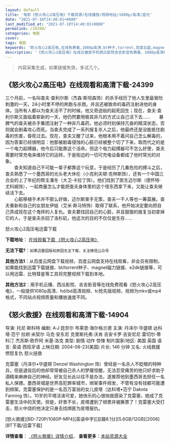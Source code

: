 ```yaml
---
layout: default
title: '电影《怒火攻心2高压电》下载资源/在线播放/视频地址/1080p/高清/蓝光'
date: "2021-07-10T14:40:01+0800"
last_modified_at: "2021-07-10T14:40:01+0800"
permalink: /24399/
categories: 电影
cover:
tags: 电影
keywords: '怒火攻心2高压电,在线免费看,1080p高清,bt种子,torrent,百度云盘,magnet,磁力链,迅雷下载资源'
description: '《怒火攻心2高压电》在线云播放手机西瓜影院吉吉影音免费看，1080p高清bd/hd未删减完整版和tc抢先枪版，mkv/mp4格式，附带bt/torrent种子、magnet/磁力链、百度云盘、网盘资源迅雷下载链接'
---
```


>内容采集生成，如果链接失效，多试几个。


## 《怒火攻心2高压电》在线观看和高清下载-24399

三个月前，一名叫查夫·查利尔斯（杰森&middot;斯坦森饰）的杀手经历了他人生里最冒险刺激的一天，24小时里不停的奔跑与杀戮，并且还被致命的毒药注射进他的身体。当所有人都以为查夫活不了的时候，他又奇迹般的起死回生；现在，查夫·查利尔斯又面临着崭新的一天，他仍然要用极其非凡的方式让自己活下去……　　暴脾气的查夫被杀手集团注射了一种非凡毒药，他必须时刻保持亢奋的精深状态，否则就会剧毒攻心而死。当查夫完成了一系列报复杀人之后，他最终还是没能抵住剧毒的伤害，昏死过去。现在，查夫又醒了过来，他根本用不着问自己怎么解毒的，因为答案已经很明显：他那被剧毒侵蚀的心脏已经被整个切了下来，取而代之的是一个电力起搏器，他今后只能靠这个活命。但这个电力起搏器可不怎么好使，查夫需要时常充电来维持它的运转，于是街边的一切可充电设备都成了他时常光的对象。<br />　　查夫知道自己不可能一辈子都靠这个玩意，于是经历了几番危险的搏斗之后，查夫熟悉了一个墨西哥的光头老大休伦（小克利夫顿·克林斯饰），还有一个中国三合会的上了年纪的帮主潘冬（大卫&middot;卡拉丁饰）。他们找到了医生迈尔斯（德怀特&middot;尤科姆饰），一起商量怎么才能把查夫身体里的这个怪东西拿下来，又能让查夫继续活下去。<br />　　心脏移植手术并不那么好做，迈尔斯束手无策，查夫一干人等也一筹莫展。查夫重新和自己的女朋友伊娃（艾米&middot;斯马特饰）取得了联系，他开始决定要向把自己弄成现在这个鬼样的人复仇。查夫要找回自己的心脏，并且狠狠的报复当初拿掉它的人，于是查夫杀回了洛杉矶，他这次的目的不仅仅是生存……


怒火攻心2高压电迅雷下载

**下载地址**： [在线观看下载 《怒火攻心2高压电》](https://www.993dy.com//vod-detail-id-23780.html) 


**无法下载?**：`如果迅雷因版权原因无法下载，关注微信公众号 `

**其他方法1**：从百度云网盘下载视频，百度云网盘支持在线观看，非会员有限制，如果能找到迅雷下载链接、bt/torrent种子、magnet磁力链接、e2dk链接等，可以用迅雷、比特彗星等工具将完整视频下载到本地。

**其他方法2**：用手机云播、西瓜影院、吉吉影音等在线免费观看《怒火攻心2高压电》，一般提供1080p高清、hd/bd高清视频、tc抢先版视频，视频为mkv或mp4格式，不同站点视频质量和播放速度不同。


## 《怒火救援》在线观看和高清下载-14904

导演: 托尼·斯科特 编剧: A·J·昆奈尔 布莱恩·海尔格兰德 主演: 丹泽尔·华盛顿 达科塔·范宁 拉妲·米契尔 马克·安东尼 克里斯托弗·沃肯 吉安卡罗·吉安尼尼 雷切尔·蒂科汀 杰苏斯·欧乔阿 米基·洛克 类型: 剧情 动作 惊悚 制片国家/地区: 美国 英国 语言: 英语 西班牙语 上映日期: 2004-08-23(美国) 片长: 146 分钟 又名: 火线救援 愤怒复仇 怒火拯救

克雷塞（丹泽尔•华盛顿 Denzel Washington 饰）曾经是一名杀人不眨眼的特种兵，但是退役后的他却常常被自己杀人的梦魇惊醒，无法忍受痛苦的他只好求助于酒精来麻痹自己的神经。好友见长此以往不是办法，遂推荐他到墨西哥去担任一名私人保镖。墨西哥城是世界高犯罪率城市，绑架事件频发，不管有没有钱都可能遭到绑架。克雷塞保护的是一名百万富翁的女儿皮塔（达科塔•范宁 Dakota Fanning 饰）。10岁的平塔活泼可爱，她快乐的心很快就感染了克雷塞，她成了克雷塞生活中的天使。但是，好景不长，皮塔遭到了绑票并被撕票了！克雷塞大受打击，怒火中烧的他决定只身去找绑匪为皮塔报仇。


[怒火救援][BD-720P/1080P-MP4][英语中字][豆瓣8.1分][5.6GB/12GB][2006][BT下载/迅雷下载]

**详情查看**： [《怒火救援》详情介绍](/movie/14904/)， **查看更多**：[本站资源大全](/movie/t/all/)

